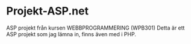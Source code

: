 # Projekt-ASP.net
ASP projekt från kursen WEBBPROGRAMMERING (WPB301)
Detta är ett ASP projekt som jag lämna in, finns även med i PHP.

